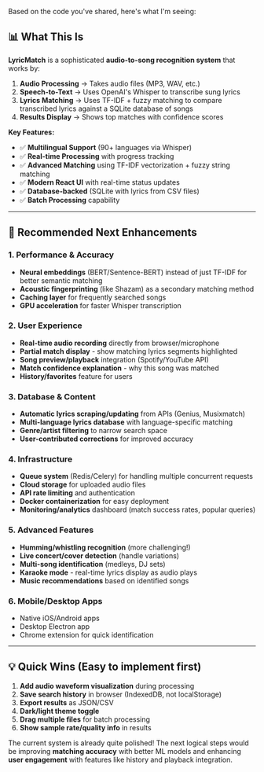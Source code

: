Based on the code you've shared, here's what I'm seeing:

## 📊 **What This Is**

**LyricMatch** is a sophisticated **audio-to-song recognition system** that works by:

1. **Audio Processing** → Takes audio files (MP3, WAV, etc.)
2. **Speech-to-Text** → Uses OpenAI's Whisper to transcribe sung lyrics
3. **Lyrics Matching** → Uses TF-IDF + fuzzy matching to compare transcribed lyrics against a SQLite database of songs
4. **Results Display** → Shows top matches with confidence scores

**Key Features:**
- ✅ **Multilingual Support** (90+ languages via Whisper)
- ✅ **Real-time Processing** with progress tracking
- ✅ **Advanced Matching** using TF-IDF vectorization + fuzzy string matching
- ✅ **Modern React UI** with real-time status updates
- ✅ **Database-backed** (SQLite with lyrics from CSV files)
- ✅ **Batch Processing** capability

---

## 🚀 **Recommended Next Enhancements**

### **1. Performance & Accuracy**
- **Neural embeddings** (BERT/Sentence-BERT) instead of just TF-IDF for better semantic matching
- **Acoustic fingerprinting** (like Shazam) as a secondary matching method
- **Caching layer** for frequently searched songs
- **GPU acceleration** for faster Whisper transcription

### **2. User Experience**
- **Real-time audio recording** directly from browser/microphone
- **Partial match display** - show matching lyrics segments highlighted
- **Song preview/playback** integration (Spotify/YouTube API)
- **Match confidence explanation** - why this song was matched
- **History/favorites** feature for users

### **3. Database & Content**
- **Automatic lyrics scraping/updating** from APIs (Genius, Musixmatch)
- **Multi-language lyrics database** with language-specific matching
- **Genre/artist filtering** to narrow search space
- **User-contributed corrections** for improved accuracy

### **4. Infrastructure**
- **Queue system** (Redis/Celery) for handling multiple concurrent requests
- **Cloud storage** for uploaded audio files
- **API rate limiting** and authentication
- **Docker containerization** for easy deployment
- **Monitoring/analytics** dashboard (match success rates, popular queries)

### **5. Advanced Features**
- **Humming/whistling recognition** (more challenging!)
- **Live concert/cover detection** (handle variations)
- **Multi-song identification** (medleys, DJ sets)
- **Karaoke mode** - real-time lyrics display as audio plays
- **Music recommendations** based on identified songs

### **6. Mobile/Desktop Apps**
- Native iOS/Android apps
- Desktop Electron app
- Chrome extension for quick identification

---

## 💡 **Quick Wins** (Easy to implement first)

1. **Add audio waveform visualization** during processing
2. **Save search history** in browser (IndexedDB, not localStorage)
3. **Export results** as JSON/CSV
4. **Dark/light theme toggle**
5. **Drag multiple files** for batch processing
6. **Show sample rate/quality info** in results

The current system is already quite polished! The next logical steps would be improving **matching accuracy** with better ML models and enhancing **user engagement** with features like history and playback integration.